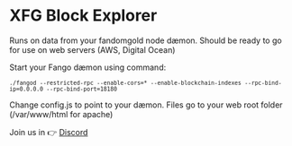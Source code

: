 # XFG Block Explorer

Runs on data from your fandomgold node dæmon. Should be ready to go for use on web servers (AWS, Digital Ocean)

Start your Fango dæmon using command:

<sup>```./fangod --restricted-rpc --enable-cors=* --enable-blockchain-indexes --rpc-bind-ip=0.0.0.0 --rpc-bind-port=18180```</sup>

Change config.js to point to your dæmon. Files go to your web root folder (/var/www/html for apache)

Join us in :point_right: [Discord](http://discord.fandom.gold)
